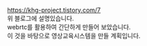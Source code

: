 https://khg-project.tistory.com/7   
위 블로그에 설명있습니다.   
webrtc를 활용하여 간단하게  만들어 보았습니다.   
이 것을 바탕으로 영상교육시스템을 만들 계획입니다.
